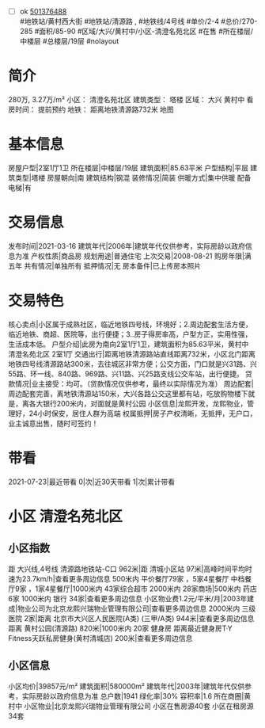 - [ ] ok [501376488](https://bj.5i5j.com/ershoufang/501376488.html)  
 #地铁站/黄村西大街 #地铁站/清源路 ,  #地铁线/4号线
#单价/2-4 #总价/270-285 #面积/85-90   #区域/大兴/黄村中/小区-清澄名苑北区 #在售 #所在楼层/中楼层 #总楼层/19层 #nolayout 
# 简介 
 280万,  3.27万/m² 
小区： 清澄名苑北区
建筑类型： 塔楼
区域： 大兴 黄村中
看房时间： 提前预约
地铁： 距离地铁清源路732米 地图
# 基本信息 
 房屋户型|2室1厅1卫
所在楼层|中楼层/19层
建筑面积|85.63平米
户型结构|平层
建筑类型|塔楼
房屋朝向|南
建筑结构|钢混
装修情况|简装
供暖方式|集中供暖
配备电梯|有
# 交易信息 
 发布时间|2021-03-16
建筑年代|2006年|建筑年代仅供参考，实际房龄以政府信息为准
产权性质|商品房
规划用途|普通住宅
上次交易|2008-08-21
购房年限|满五年
共有情况|单独所有
抵押情况|无
房本备件|已上传房本照片
# 交易特色 
 核心卖点|小区属于成熟社区，临近地铁四号线，环境好；2.周边配套生活方便，临近地铁、商超、医院等，出行便捷；3..房子得房率高，户型方正，实用性强，生活成本低。
户型介绍|此房为南向2室1厅1卫，建筑面积为85.63平米，黄村中 清澄名苑北区 2室1厅
交通出行|距离地铁清源路站直线距离732米，小区北门距离地铁四号线清源路站300米，去往城区非常方便；公交方面，门口就是兴31路、兴55路、环一线、840路、969路、兴11路、兴25路支线公交车站，出行便捷。
贷款情况|业主接受：均可。（贷款情况仅供参考，最终以实际情况为准）
周边配套|周边配套完善，离地铁清源站150米，大兴各路公交这里都有站，吃放购物楼下就是，离各大银行200米内，对面就是黄村公园
小区信息|龙熙开发，龙熙物业，管理好，24小时保安，居住人群为高端
权属抵押|房子产权清晰，无抵押，无户口，业主诚意出售，随时可签约！
# 带看 
 2021-07-23|最近带看	 0|次|近30天带看	 1|次|累计带看
# 小区 清澄名苑北区
## 小区指数 
 距 大兴线,4号线 清源路地铁站-C口 962米|距 清城小区站 97米|高峰时间平均时速为23.7km/h|查看更多周边信息
500米内 平价餐厅79家 ，5家4星餐厅
中档餐厅9家 ，1家4星餐厅|1000米内 43家综合超市
2000米内 28家商场|500米内 药店 6家
1000米内 银行 34家|查看更多周边信息
小区物业费1.2元/平米/月|2003年建成|物业公司为北京龙熙兴瑞物业管理有限公司|查看更多周边信息
2000米内 三级医院 2家|距离 北京市大兴区人民医院(A类) (三甲/A类) 944米|查看更多周边信息
距离 黄村公园(清源路) 820米|1000米内 20家 健身房
距离最近健身房T·Y Fitness天跃私房健身(黄村清城店) 200米|查看更多周边信息
## 小区信息 
 小区均价|39857元/m²
建筑面积|580000m²
建筑年代|2003年|建筑年代仅供参考，实际房龄以政府信息为准
总户数|1941
绿化率|30%
容积率|1.6
所在商圈|黄村中
小区物业|北京龙熙兴瑞物业管理有限公司
小区在售房源40套
小区在租房源34套
